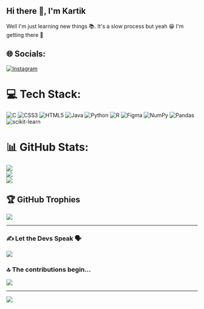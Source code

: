 ## Hi there 👋, I'm Kartik
Well I'm just learning new things 📚. It's a slow process but yeah 😁 I'm getting there 🚀

## 🌐 Socials:
[![Instagram](https://img.shields.io/badge/Instagram-%23E4405F.svg?logo=Instagram&logoColor=white)](https://instagram.com/https://www.instagram.com/_la_obra_maestra_/) 

# 💻 Tech Stack:
![C](https://img.shields.io/badge/c-%2300599C.svg?style=flat-square&logo=c&logoColor=white) ![CSS3](https://img.shields.io/badge/css3-%231572B6.svg?style=flat-square&logo=css3&logoColor=white) ![HTML5](https://img.shields.io/badge/html5-%23E34F26.svg?style=flat-square&logo=html5&logoColor=white) ![Java](https://img.shields.io/badge/java-%23ED8B00.svg?style=flat-square&logo=java&logoColor=white) ![Python](https://img.shields.io/badge/python-3670A0?style=flat-square&logo=python&logoColor=ffdd54) ![R](https://img.shields.io/badge/r-%23276DC3.svg?style=flat-square&logo=r&logoColor=white) 	![Figma](https://img.shields.io/badge/figma-%23F24E1E.svg?style=flat-square&logo=figma&logoColor=white) ![NumPy](https://img.shields.io/badge/numpy-%23013243.svg?style=flat-square&logo=numpy&logoColor=white) ![Pandas](https://img.shields.io/badge/pandas-%23150458.svg?style=flat-square&logo=pandas&logoColor=white) ![scikit-learn](https://img.shields.io/badge/scikit--learn-%23F7931E.svg?style=flat-square&logo=scikit-learn&logoColor=white)

# 📊 GitHub Stats:
<!-- <a href="https://github.com/Xenderador/github-readme-stats">
  <img height=200 align="center" src="https://github-readme-stats.vercel.app/api?username=Xenderador&show_icons=true&theme=algolia" />
</a>
<a href="https://github.com/Xenderador/convoychat">
  <img height=200 align="center" src="https://github-readme-stats.vercel.app/api/top-langs?username=Xenderador&theme=algolia&layout=compact&langs_count=8&card_width=320" />
</a>
 <hr>![](https://github-readme-streak-stats.herokuapp.com/?user=Xenderador&theme=algolia&hide_border=false)<br/> -->
 ![](https://github-readme-stats.vercel.app/api?username=Xenderador&theme=algolia&hide_border=false&include_all_commits=true&count_private=false)<br/>
![](https://github-readme-streak-stats.herokuapp.com/?user=Xenderador&theme=algolia&hide_border=false)<br/>
![](https://github-readme-stats.vercel.app/api/top-langs/?username=Xenderador&theme=algolia&hide_border=false&include_all_commits=true&count_private=false&layout=compact)

## 🏆 GitHub Trophies
![](https://github-profile-trophy.vercel.app/?username=Xenderador&theme=dracula&no-frame=false&no-bg=true&margin-w=4)
<hr>

### ✍️ Let the Devs Speak 🗣️
![](https://quotes-github-readme.vercel.app/api?type=horizontal&theme=tokyonight)

### 🔝 The contributions begin...
![](https://github-contributor-stats.vercel.app/api?username=Xenderador&limit=5&theme=nord&combine_all_yearly_contributions=true)

---
[![](https://visitcount.itsvg.in/api?id=Xenderador&icon=4&color=12)](https://visitcount.itsvg.in)
